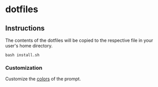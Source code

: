 dotfiles
========

## Instructions

The contents of the dotfiles will be copied to the respective file in your user's home directory.

    bash install.sh

### Customization

Customize the [colors](https://jonasjacek.github.io/colors/) of the prompt.
